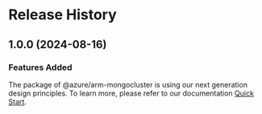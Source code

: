 # Release History
    
## 1.0.0 (2024-08-16)

### Features Added

The package of @azure/arm-mongocluster is using our next generation design principles. To learn more, please refer to our documentation [Quick Start](https://aka.ms/azsdk/js/mgmt/quickstart).
